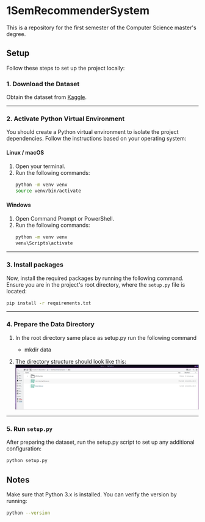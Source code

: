 # 1SemRecommenderSystem

This is a repository for the first semester of the Computer Science master's degree.

## Setup

Follow these steps to set up the project locally:

### 1. **Download the Dataset**

Obtain the dataset from [Kaggle](https://www.kaggle.com/datasets/undefinenull/million-song-dataset-spotify-lastfm).

---

### 2. **Activate Python Virtual Environment**

You should create a Python virtual environment to isolate the project dependencies. Follow the instructions based on your operating system:

#### Linux / macOS
1. Open your terminal.
2. Run the following commands:
   ```bash
   python -m venv venv
   source venv/bin/activate
   ```
#### Windows
1. Open Command Prompt or PowerShell.
2. Run the following commands:
   ```bash
   python -m venv venv
   venv\Scripts\activate
   ```
---

### 3. **Install packages**

Now, install the required packages by running the following command. Ensure you are in the project's root directory, where the `setup.py` file is located:
```bash
pip install -r requirements.txt
```
---

### 4. **Prepare the Data Directory**
   1. In the root directory same place as setup.py run the following command
      - mkdir data

   2. The directory structure should look like this:
   ![Dataset structure](images/dataset_setup.png)

---

### 5. **Run `setup.py`**
   After preparing the dataset, run the setup.py script to set up any additional configuration:

   ```bash
   python setup.py
   ```
## Notes
Make sure that Python 3.x is installed. You can verify the version by running:
```bash
python --version
```
